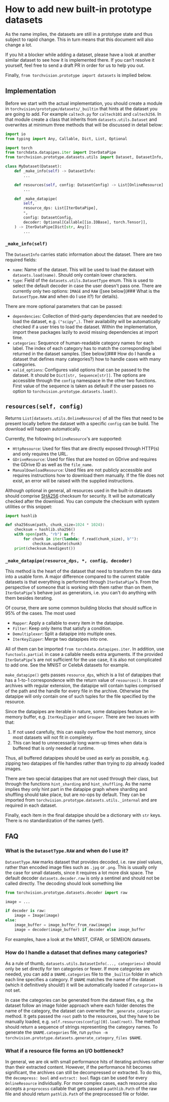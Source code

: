 # How to add new built-in prototype datasets

As the name implies, the datasets are still in a prototype state and thus subject to rapid change. This in turn means that this document will also change a lot.

If you hit a blocker while adding a dataset, please have a look at another similar dataset to see how it is implemented there. If you can't resolve it yourself, feel free to send a draft PR in order for us to help you out. 

Finally, `from torchvision.prototype import datasets` is implied below.

## Implementation

Before we start with the actual implementation, you should create a module in `torchvision/prototype/datasets/_builtin` that hints at the dataset you are going to add. For example `caltech.py` for `caltech101` and `caltech256`. In that module create a class that inherits from `datasets.utils.Dataset` and overwrites at minimum three methods that will be discussed in detail below:

```python
import io
from typing import Any, Callable, Dict, List, Optional

import torch
from torchdata.datapipes.iter import IterDataPipe
from torchvision.prototype.datasets.utils import Dataset, DatasetInfo, DatasetConfig, OnlineResource

class MyDataset(Dataset):
    def _make_info(self) -> DatasetInfo:
        ...

    def resources(self, config: DatasetConfig) -> List[OnlineResource]:
        ...

    def _make_datapipe(
        self,
        resource_dps: List[IterDataPipe],
        *,
        config: DatasetConfig,
        decoder: Optional[Callable[[io.IOBase], torch.Tensor]],
    ) -> IterDataPipe[Dict[str, Any]]:
        ...
```

### `_make_info(self)`

The `DatasetInfo` carries static information about the dataset. There are two required fields:
- `name`: Name of the dataset. This will be used to load the dataset with `datasets.load(name)`. Should only contain lower characters.
- `type`: Field of the `datasets.utils.DatasetType` enum. This is used to select the default decoder in case the user doesn't pass one. There are currently only two options: `IMAGE` and `RAW` ([see below](### What is the `DatasetType.RAW` and when do I use it?) for details).

There are more optional parameters that can be passed:

- `dependencies`: Collection of third-party dependencies that are needed to load the dataset, e.g. `("scipy",)`. Their availability will be automatically checked if a user tries to load the dataset. Within the implementation, import these packages lazily to avoid missing dependencies at import time.
- `categories`: Sequence of human-readable category names for each label. The index of each category has to match the corresponding label returned in the dataset samples. [See below](### How do I handle a dataset that defines many categories?) how to handle cases with many categories.
- `valid_options`: Configures valid options that can be passed to the dataset. It should be `Dict[str, Sequence[str]]`. The options are accessible through the `config` namespace in the other two functions. First value of the sequence is taken as default if the user passes no option to `torchvision.prototype.datasets.load()`.

## `resources(self, config)`

Returns `List[datasets.utils.OnlineResource]` of all the files that need to be present locally before the dataset with a specific `config` can be build. The download will happen automatically. 

Currently, the following `OnlineResource`'s are supported:

- `HttpResource`: Used for files that are directly exposed through HTTP(s) and only requires the URL.
- `GDriveResource`: Used for files that are hosted on GDrive and requires the GDrive ID as well as the `file_name`.
- `ManualDownloadResource`: Used files are not publicly accessible and requires instructions how to download them manually. If the file does not exist, an error will be raised with the supplied instructions.

Although optional in general, all resources used in the built-in datasets should comprise [SHA256](https://en.wikipedia.org/wiki/SHA-2) checksum for security. It will be automatically checked after the download. You can compute the checksum with system utilities or this snippet:

```python
import hashlib

def sha256sum(path, chunk_size=1024 * 1024):
    checksum = hashlib.sha256()
    with open(path, "rb") as f:
        for chunk in iter(lambda: f.read(chunk_size), b""):
            checksum.update(chunk)
    print(checksum.hexdigest())
```

### `_make_datapipe(resource_dps, *, config, decoder)`

This method is the heart of the dataset that need to transform the raw data into a usable form. A major difference compared to the current stable datasets is that everything is performed through `IterDataPipe`'s. From the perspective of someone that is working with them rather than on them, `IterDataPipe`'s behave just as generators, i.e. you can't do anything with them besides iterating. 

Of course, there are some common building blocks that should suffice in 95% of the cases. The most used 

- `Mapper`: Apply a callable to every item in the datapipe. 
- `Filter`: Keep only items that satisfy a condition.
- `Demultiplexer`: Split a datapipe into multiple ones.
- `IterKeyZipper`: Merge two datapipes into one.

All of them can be imported `from torchdata.datapipes.iter`. In addition, use `functools.partial` in case a callable needs extra arguments.  If the provided `IterDataPipe`'s are not sufficient for the use case, it is also not complicated to add one. See the MNIST or CelebA datasets for example.

`make_datapipe()` gets passes `resource_dps`, which is a list of datapipes that has a 1-to-1 correspondence with the return value of `resources()`. In case of archives with regular extension, the datapipe will contain tuples comprised of the path and the handle for every file in the archive. Otherwise the datapipe will only contain one of such tuples for the file specified by the resource.

Since the datapipes are iterable in nature, some datapipes feature an in-memory buffer, e.g. `IterKeyZipper` and `Grouper`. There are two issues with that:
1. If not used carefully, this can easily overflow the host memory, since most datasets will not fit in completely.
2. This can lead to unnecessarily long warm-up times when data is buffered that is only needed at runtime.

Thus, all buffered datapipes should be used as early as possible, e.g. zipping two datapipes of file handles rather than trying to zip already loaded images.

There are two special datapipes that are not used through their class, but through the functions `hint_sharding` and `hint_shuffling`. As the name implies they only hint part in the datapipe graph where sharding and shuffling should take place, but are no-ops by default. They can be imported from `torchvision.prototype.datasets.utils._internal` and are required in each dataset.

Finally, each item in the final datapipe should be a dictionary with `str` keys. There is no standardization of the names (yet!).

## FAQ

### What is the `DatasetType.RAW` and when do I use it?

`DatasetType.RAW` marks dataset that provides decoded, i.e. raw pixel values, rather than encoded image files such as 
`.jpg` or `.png`. This is usually only the case for small datasets, since it requires a lot more disk space. The default decoder `datasets.decoder.raw` is only a sentinel and should not be called directly. The decoding should look something like 

```python
from torchvision.prototype.datasets.decoder import raw

image = ...

if decoder is raw:
    image = Image(image)
else:
    image_buffer = image_buffer_from_raw(image)
    image = decoder(image_buffer) if decoder else image_buffer
```

For examples, have a look at the MNIST, CIFAR, or SEMEION datasets.

### How do I handle a dataset that defines many categories?

As a rule of thumb, `datasets.utils.DatasetInfo(..., categories=)` should only be set directly for ten categories or fewer. If more categories are needed, you can add a `$NAME.categories` file to the `_builtin` folder in which each line specifies a category. If `$NAME` matches the name of the dataset (which it definitively should!) it will be automatically loaded if `categories=` is not set.

In case the categories can be generated from the dataset files, e.g. the dataset follow an image folder approach where each folder denotes the name of the category, the dataset can overwrite the `_generate_categories` method. It gets passed the `root` path to the resources, but they have to be manually loaded, e.g. `self.resources(config)[0].load(root)`. The method should return a sequence of strings representing the category names. To generate the `$NAME.categories` file, run `python -m torchvision.prototype.datasets.generate_category_files $NAME`.

### What if a resource file forms an I/O bottleneck?

In general, we are ok with small performance hits of iterating archives rather than their extracted content. However, if the performance hit becomes significant, the archives can still be decompressed or extracted. To do this, the `decompress: bool` and `extract: bool` flags can be used for every `OnlineResource` individually. For more complex cases, each resource also accepts a `preprocess` callable that gets passed a `pathlib.Path` of the raw file and should return `pathlib.Path` of the preprocessed file or folder.
